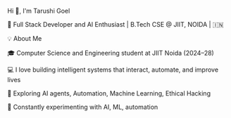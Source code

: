Hi 👋, I'm Tarushi Goel

🚀 Full Stack Developer and AI Enthusiast | B.Tech CSE @ JIIT, NOIDA | 🇮🇳

💡 About Me

🎓 Computer Science and Engineering student at JIIT Noida (2024–28)

💻 I love building intelligent systems that interact, automate, and improve lives

🔬 Exploring AI agents, Automation, Machine Learning, Ethical Hacking 

🧪 Constantly experimenting with AI, ML, automation 


<!--
**tarushigoel23/tarushigoel23** is a ✨ _special_ ✨ repository because its `README.md` (this file) appears on your GitHub profile.

Here are some ideas to get you started:

- 🔭 I’m currently working on ...
- 🌱 I’m currently learning ...
- 👯 I’m looking to collaborate on ...
- 🤔 I’m looking for help with ...
- 💬 Ask me about ...
- 📫 How to reach me: ...
- 😄 Pronouns: ...
- ⚡ Fun fact: ...
-->
